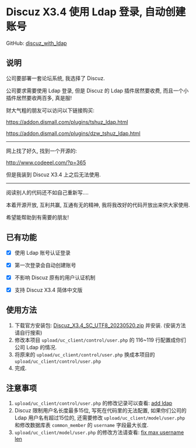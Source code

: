 # Discuz X3.4 使用 Ldap 登录, 自动创建账号

GitHub: [discuz_with_ldap](https://github.com/zogodo/discuz_with_ldap)

## 说明

公司要部署一套论坛系统, 我选择了 Discuz.

公司要求需要使用 Ldap 登录, 但是 Discuz 的 Ldap 插件居然要收费, 而且一个小插件居然要收两百多, 真是服!

财大气粗的朋友可以访问以下链接购买:

https://addon.dismall.com/plugins/tshuz_ldap.html

https://addon.dismall.com/plugins/dzw_tshuz_ldap.html

---

网上找了好久, 找到一个开源的:

http://www.codeeel.com/?p=365

但是我装到 Discuz X3.4 上之后无法使用.

---

阅读别人的代码还不如自己重新写....

本着开源开放, 互利共赢, 互通有无的精神, 我将我改好的代码开放出来供大家使用.

希望能帮助到有需要的朋友!



## 已有功能

- [x] 使用 Ldap 账号认证登录
- [x] 第一次登录会自动创建账号
- [x] 不影响 Discuz 原有的用户认证机制
- [x] 支持 Discuz X3.4 简体中文版



## 使用方法

1. 下载官方安装包: [Discuz_X3.4_SC_UTF8_20230520.zip](https://github.com/zogodo/discuz_with_ldap/raw/master/Discuz_X3.4_SC_UTF8_20230520.zip) 并安装. (安装方法请自行搜索)
2. 修改本项目 `upload/uc_client/control/user.php` 的 116~119 行配置成你们公司 Ldap 的情况.
3. 将原来的 `upload/uc_client/control/user.php` 换成本项目的 `upload/uc_client/control/user.php`
4. 完成.



## 注意事项

1. `upload/uc_client/control/user.php` 的修改记录可以查看: [add ldap](https://github.com/zogodo/discuz_with_ldap/commit/6f79ce6)
2. Discuz 限制用户名长度最多15位, 写死在代码里的无法配置, 如果你们公司的 Ldap 用户名有超过15位的, 还需要修改 `upload/uc_client/model/user.php` 和修改数据库表 `common_member` 的 `username` 字段最大长度.
3. `upload/uc_client/model/user.php` 的修改方法请查看: [fix max username len](https://github.com/zogodo/discuz_with_ldap/commit/a732a9c)

